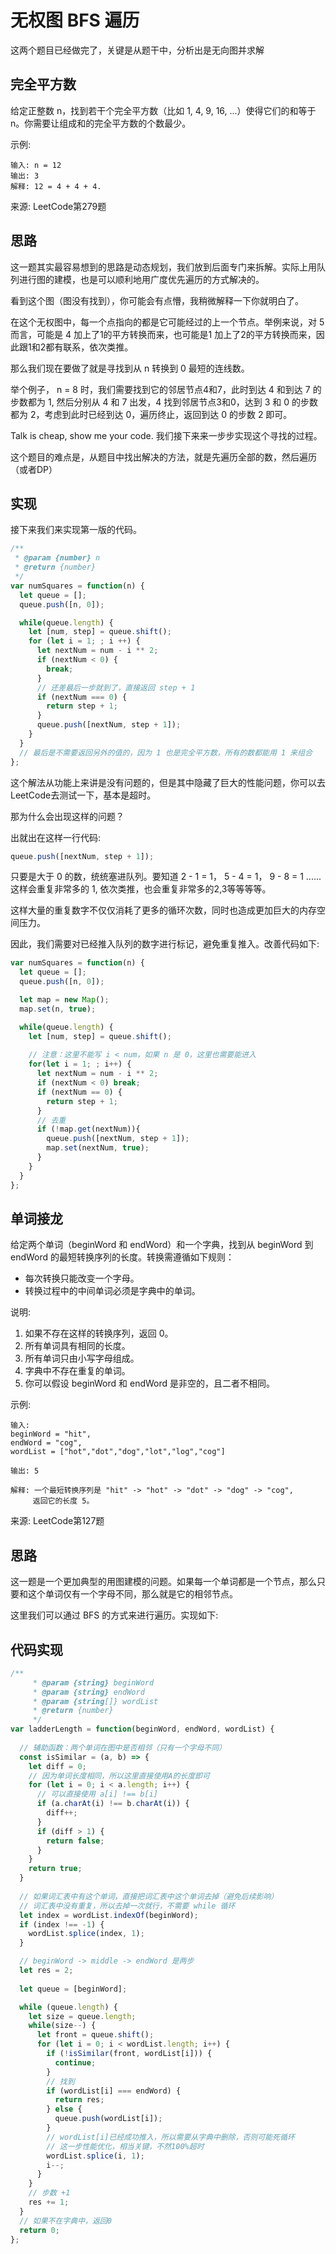 #  无权图 BFS 遍历

这两个题目已经做完了，关键是从题干中，分析出是无向图并求解

## 完全平方数

给定正整数 n，找到若干个完全平方数（比如 1, 4, 9, 16, ...）使得它们的和等于 n。你需要让组成和的完全平方数的个数最少。

示例:

    输入: n = 12
    输出: 3 
    解释: 12 = 4 + 4 + 4.

来源: LeetCode第279题

## 思路

这一题其实最容易想到的思路是动态规划，我们放到后面专门来拆解。实际上用队列进行图的建模，也是可以顺利地用广度优先遍历的方式解决的。

看到这个图（图没有找到），你可能会有点懵，我稍微解释一下你就明白了。

在这个无权图中，每一个点指向的都是它可能经过的上一个节点。举例来说，对 5 而言，可能是 4 加上了1的平方转换而来，也可能是1 加上了2的平方转换而来，因此跟1和2都有联系，依次类推。

那么我们现在要做了就是寻找到从 n 转换到 0 最短的连线数。

举个例子， n = 8 时，我们需要找到它的邻居节点4和7，此时到达 4 和到达 7 的步数都为 1, 然后分别从 4 和 7 出发，4 找到邻居节点3和0，达到 3 和 0 的步数都为 2，考虑到此时已经到达 0，遍历终止，返回到达 0 的步数 2 即可。

Talk is cheap, show me your code. 我们接下来来一步步实现这个寻找的过程。

这个题目的难点是，从题目中找出解决的方法，就是先遍历全部的数，然后遍历（或者DP）

## 实现

接下来我们来实现第一版的代码。

```js
/**
 * @param {number} n
 * @return {number}
 */
var numSquares = function(n) {
  let queue = [];
  queue.push([n, 0]);

  while(queue.length) {
    let [num, step] = queue.shift();
    for (let i = 1; ; i ++) {
      let nextNum = num - i ** 2;
      if (nextNum < 0) {
        break;
      }
      // 还差最后一步就到了，直接返回 step + 1
      if (nextNum === 0) {
        return step + 1;
      }
      queue.push([nextNum, step + 1]);
    }
  }
  // 最后是不需要返回另外的值的，因为 1 也是完全平方数，所有的数都能用 1 来组合
};
```

这个解法从功能上来讲是没有问题的，但是其中隐藏了巨大的性能问题，你可以去LeetCode去测试一下，基本是超时。

那为什么会出现这样的问题？

出就出在这样一行代码:

```js
queue.push([nextNum, step + 1]);
```

只要是大于 0 的数，统统塞进队列。要知道 2 - 1 = 1， 5 - 4 = 1， 9 - 8 = 1 ......这样会重复非常多的 1, 依次类推，也会重复非常多的2,3等等等等。

这样大量的重复数字不仅仅消耗了更多的循环次数，同时也造成更加巨大的内存空间压力。

因此，我们需要对已经推入队列的数字进行标记，避免重复推入。改善代码如下:
~~~js
var numSquares = function(n) {
  let queue = [];
  queue.push([n, 0]);

  let map = new Map();
  map.set(n, true);

  while(queue.length) {
    let [num, step] = queue.shift();
		
    // 注意：这里不能写 i < num，如果 n 是 0，这里也需要能进入
    for(let i = 1; ; i++) {
      let nextNum = num - i ** 2;
      if (nextNum < 0) break;
      if (nextNum == 0) {
        return step + 1;
      }
      // 去重
      if (!map.get(nextNum)){
        queue.push([nextNum, step + 1]);
        map.set(nextNum, true);
      }
    }
  }
};
~~~

## 单词接龙

给定两个单词（beginWord 和 endWord）和一个字典，找到从 beginWord 到 endWord 的最短转换序列的长度。转换需遵循如下规则：

- 每次转换只能改变一个字母。
- 转换过程中的中间单词必须是字典中的单词。

说明:

1. 如果不存在这样的转换序列，返回 0。
2. 所有单词具有相同的长度。
3. 所有单词只由小写字母组成。
4. 字典中不存在重复的单词。
5. 你可以假设 beginWord 和 endWord 是非空的，且二者不相同。

示例:

    输入:
    beginWord = "hit",
    endWord = "cog",
    wordList = ["hot","dot","dog","lot","log","cog"]
    
    输出: 5
    
    解释: 一个最短转换序列是 "hit" -> "hot" -> "dot" -> "dog" -> "cog",
         返回它的长度 5。

来源: LeetCode第127题

## 思路

这一题是一个更加典型的用图建模的问题。如果每一个单词都是一个节点，那么只要和这个单词仅有一个字母不同，那么就是它的相邻节点。

这里我们可以通过 BFS 的方式来进行遍历。实现如下:

## 代码实现
~~~js
/**
     * @param {string} beginWord
     * @param {string} endWord
     * @param {string[]} wordList
     * @return {number}
     */
var ladderLength = function(beginWord, endWord, wordList) {
  
  // 辅助函数：两个单词在图中是否相邻（只有一个字母不同）
  const isSimilar = (a, b) => {
    let diff = 0;
    // 因为单词长度相同，所以这里直接使用A的长度即可
    for (let i = 0; i < a.length; i++) {
      // 可以直接使用 a[i] !== b[i]
      if (a.charAt(i) !== b.charAt(i)) {
        diff++;
      }
      if (diff > 1) {
        return false; 
      }
    }
    return true;
  }
  
  // 如果词汇表中有这个单词，直接把词汇表中这个单词去掉（避免后续影响）
  // 词汇表中没有重复，所以去掉一次就行，不需要 while 循环
  let index = wordList.indexOf(beginWord);
  if (index !== -1) {
    wordList.splice(index, 1);
  }

  // beginWord -> middle -> endWord 是两步
  let res = 2;
  
  let queue = [beginWord];

  while (queue.length) {
    let size = queue.length;
    while(size--) {
      let front = queue.shift();
      for (let i = 0; i < wordList.length; i++) {
        if (!isSimilar(front, wordList[i])) {
          continue;
        }
        // 找到
        if (wordList[i] === endWord) {
          return res;
        } else {
          queue.push(wordList[i]);
        }
        // wordList[i]已经成功推入，所以需要从字典中删除，否则可能死循环
        // 这一步性能优化，相当关键，不然100%超时
        wordList.splice(i, 1);
        i--;
      }
    }
    // 步数 +1
    res += 1;
  }
  // 如果不在字典中，返回0
  return 0;
};
~~~
